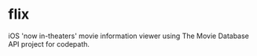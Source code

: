 # flix
iOS 'now in-theaters' movie information viewer using The Movie Database API project for codepath.
